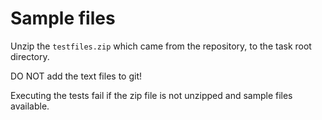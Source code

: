 # Sample files

Unzip the `testfiles.zip` which came from the repository, to the task root directory.

DO NOT add the text files to git!

Executing the tests fail if the zip file is not unzipped and sample files available.

